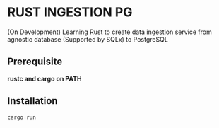# RUST INGESTION PG
(On Development) Learning Rust to create data ingestion service from agnostic database (Supported by SQLx) to PostgreSQL

## Prerequisite
**rustc and cargo on PATH**

## Installation
```shell
cargo run
```